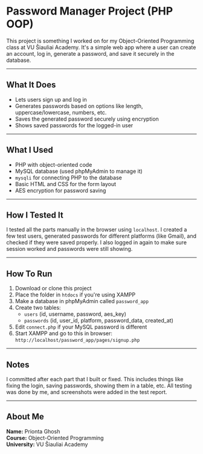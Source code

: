 # Password Manager Project (PHP OOP)

This project is something I worked on for my Object-Oriented Programming class at VU Šiauliai Academy. It's a simple web app where a user can create an account, log in, generate a password, and save it securely in the database.

---

## What It Does

- Lets users sign up and log in
- Generates passwords based on options like length, uppercase/lowercase, numbers, etc.
- Saves the generated password securely using encryption
- Shows saved passwords for the logged-in user

---

## What I Used

- PHP with object-oriented code
- MySQL database (used phpMyAdmin to manage it)
- `mysqli` for connecting PHP to the database
- Basic HTML and CSS for the form layout
- AES encryption for password saving

---

## How I Tested It

I tested all the parts manually in the browser using `localhost`. I created a few test users, generated passwords for different platforms (like Gmail), and checked if they were saved properly. I also logged in again to make sure session worked and passwords were still showing.

---

## How To Run

1. Download or clone this project
2. Place the folder in `htdocs` if you're using XAMPP
3. Make a database in phpMyAdmin called `password_app`
4. Create two tables:
   - `users` (id, username, password, aes_key)
   - `passwords` (id, user_id, platform, password_data, created_at)
5. Edit `connect.php` if your MySQL password is different
6. Start XAMPP and go to this in browser:  
   `http://localhost/password_app/pages/signup.php`

---

## Notes

I committed after each part that I built or fixed. This includes things like fixing the login, saving passwords, showing them in a table, etc. All testing was done by me, and screenshots were added in the test report.

---

## About Me

**Name:** Prionta Ghosh  
**Course:** Object-Oriented Programming  
**University:** VU Šiauliai Academy
